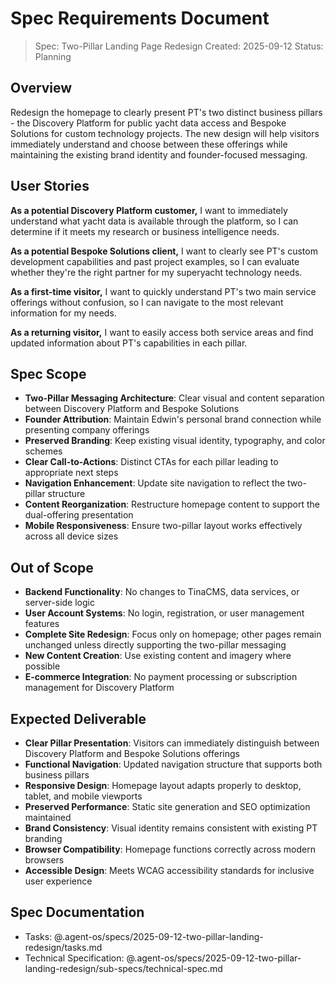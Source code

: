 # Spec Requirements Document

> Spec: Two-Pillar Landing Page Redesign
> Created: 2025-09-12
> Status: Planning

## Overview

Redesign the homepage to clearly present PT's two distinct business pillars - the Discovery Platform for public yacht data access and Bespoke Solutions for custom technology projects. The new design will help visitors immediately understand and choose between these offerings while maintaining the existing brand identity and founder-focused messaging.

## User Stories

**As a potential Discovery Platform customer,** I want to immediately understand what yacht data is available through the platform, so I can determine if it meets my research or business intelligence needs.

**As a potential Bespoke Solutions client,** I want to clearly see PT's custom development capabilities and past project examples, so I can evaluate whether they're the right partner for my superyacht technology needs.

**As a first-time visitor,** I want to quickly understand PT's two main service offerings without confusion, so I can navigate to the most relevant information for my needs.

**As a returning visitor,** I want to easily access both service areas and find updated information about PT's capabilities in each pillar.

## Spec Scope

- **Two-Pillar Messaging Architecture**: Clear visual and content separation between Discovery Platform and Bespoke Solutions
- **Founder Attribution**: Maintain Edwin's personal brand connection while presenting company offerings
- **Preserved Branding**: Keep existing visual identity, typography, and color schemes
- **Clear Call-to-Actions**: Distinct CTAs for each pillar leading to appropriate next steps
- **Navigation Enhancement**: Update site navigation to reflect the two-pillar structure
- **Content Reorganization**: Restructure homepage content to support the dual-offering presentation
- **Mobile Responsiveness**: Ensure two-pillar layout works effectively across all device sizes

## Out of Scope

- **Backend Functionality**: No changes to TinaCMS, data services, or server-side logic
- **User Account Systems**: No login, registration, or user management features
- **Complete Site Redesign**: Focus only on homepage; other pages remain unchanged unless directly supporting the two-pillar messaging
- **New Content Creation**: Use existing content and imagery where possible
- **E-commerce Integration**: No payment processing or subscription management for Discovery Platform

## Expected Deliverable

- **Clear Pillar Presentation**: Visitors can immediately distinguish between Discovery Platform and Bespoke Solutions offerings
- **Functional Navigation**: Updated navigation structure that supports both business pillars
- **Responsive Design**: Homepage layout adapts properly to desktop, tablet, and mobile viewports
- **Preserved Performance**: Static site generation and SEO optimization maintained
- **Brand Consistency**: Visual identity remains consistent with existing PT branding
- **Browser Compatibility**: Homepage functions correctly across modern browsers
- **Accessible Design**: Meets WCAG accessibility standards for inclusive user experience

## Spec Documentation

- Tasks: @.agent-os/specs/2025-09-12-two-pillar-landing-redesign/tasks.md
- Technical Specification: @.agent-os/specs/2025-09-12-two-pillar-landing-redesign/sub-specs/technical-spec.md